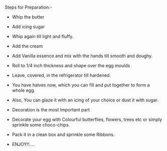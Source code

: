 Steps for Preparation:-

- Whip the butter

- Add icing sugar 

- Whip again till light and fluffy.

- Add the cream 

- Add Vanilla essence and mix with the hands till smooth and doughy.

- Roll to 1/4 inch thickness and shape over the egg moulds

- Leave, covered, in the refrigerator till hardened.

- You have halves now, which you can fill and put together to form a whole egg.

- Also, You can glaze it with an icing of your choice or dust it with sugar.

- Decoration is the most Important part

- Decorate your egg with Colourful butterflies, flowers, trees etc or simply sprinkle some choco-chips.

- Pack it in a clean box and sprinkle some Ribbons.

- ENJOY!!....